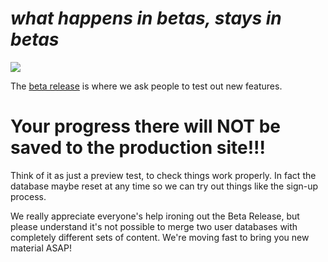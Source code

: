 # *what happens in betas, stays in betas*

![](http://www.hebraico.pro.br/biblia/beta.jpg)

The [beta release](http://beta.freecodecamp.com) is where we ask people to test out new features.

# Your progress there will NOT be saved to the production site!!! #
Think of it as just a preview test, to check things work properly. In fact the database maybe reset at any time so we can try out things like the sign-up process.

We really appreciate everyone's help ironing out the Beta Release, but please understand it's not possible to merge two user databases with completely different sets of content. We're moving fast to bring you new material ASAP!